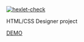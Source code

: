 [![hexlet-check](https://github.com/eligoldf/layout-designer-project-lvl1/actions/workflows/hexlet-check.yml/badge.svg)](https://github.com/eligoldf/layout-designer-project-lvl1/actions/workflows/hexlet-check.yml)

HTML/CSS Designer project

[DEMO](madly-balance.surge.sh)
